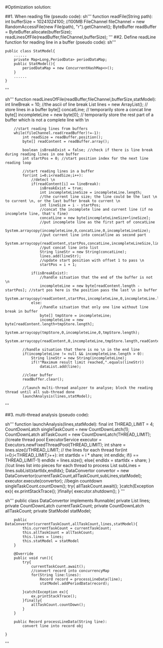 #Optimization solution:

##1. When reading file (pseudo code):
sh'''
	function readFile(String path):
		int bufferSize = 1024*1024*100; //100MB
		FileChannel fileChannel = new RandomAccessFile(new File(path), "r").getChannel();
    	ByteBuffer readBuffer = ByteBuffer.allocate(bufferSize);
    	readLinesOfFile(readBuffer,fileChannel,bufferSize);
'''
##2. Define readLine function for reading line in a buffer (pseudo code):
sh'''

	public class StatModel{
		......
    	private Map<Long,PeriodData> periodDataMap;
    	public StatModel(){
    		periodDataMap = new ConcurrentHashMap<>();
    	}
    	......
	}
'''

sh'''
	function readLinesOfFile(readBuffer,fileChannel,bufferSize,statModel):
		int lineBreak = 10; //the ascii of line break
		List<String> lines = new ArrayList<String>(); // store lines in a buffer
		byte[] concatLine; // temporarily store a concat line
		byte[] incompleteLine = new byte[0]; // temporarily store the rest part of a buffer which is not a complete line with \n

		//start reading lines from buffers
		while(fileChannel.read(readBuffer)!=-1):
			int readSize = readBuffer.position();
			byte[] readContent = readBuffer.array();

			boolean isBreakExist = false; //check if there is line break during reading lines in one buffer
			int startPos = 0; //start position index for the next line reading loop

			//start reading lines in a buffer
			for(int i=0;i<readSize;i++):
				//detect \n
				if(readContent[i] == lineBreak):
					isBreakExist = true;
					int incompleteLineSize = incompleteLine.length;
					//the current line size; the line could be the last \n to current \n, or the last buffer break to current \n 
					int lineSize = i - startPos;
					//concat the incomplete line and current line (if no incomplete line, that's fine)
					concatLine = new byte[incompleteLineSize+lineSize];
					//put incomplete line as the first part of concatLine
					System.arraycopy(incompleteLine,0,concatLine,0,incompleteLineSize);
					//put current line into concatline as second part
					System.arraycopy(readContent,startPos,concatLine,incompleteLineSize,lineSize);
					//put concat line into list
					String lineStr = new String(concatLine);
					lines.add(lineStr);
					//update start position with offset 1 to pass \n
					startPos = i + 1;

				if(isBreakExist):
					//handle situation that the end of the buffer is not \n
					incompleteLine = new byte[readContent.length - startPos]; //start pos here is the position pass the last \n in buffer
					System.arraycopy(readContent,startPos,incompleteLine,0,incompleteLine.length);
				else:
					//handle situation that only one line without line break in buffer
					byte[] tmpStore = incompleteLine;
					incompleteLine = new byte[readContent.length+tmpStore.length];
					System.arraycopy(tmpStore,0,incompleteLine,0,tmpStore.length);
					System.arraycopy(readContent,0,incompleteLine,tmpStore.length,readContent.length);

			//handle situation that there is no \n in the end line
			if(incompleteLine != null && incompleteLine.length > 0):
                String lineStr = new String(incompleteLine);
				if(!"Maximum result limit reached,".equals(lineStr))
	                dataList.add(line);

			//clear buffer
			readBuffer.clear();

			//launch multi-thread analyzer to analyse; block the reading thread until all sub-thread done
			launchAnalysis(lines,statModel);
'''


##3. multi-thread analysis (pseudo code):

sh'''
	function launchAnalysis(lines,statModel):
		final int THREAD_LIMIT = 4;
		CountDownLatch singleTaskCount = new CountDownLatch(1);
		CountDownLatch allTaskCount = new CountDownLatch(THREAD_LIMIT);
		//create thread pool
        ExecutorService executor = Executors.newFixedThreadPool(THREAD_LIMIT);
        int share = lines.size()/THREAD_LIMIT; // the lines for each thread
        for(int i=0;i<THREAD_LIMIT;i++):
        	int startIdx = i * share;
        	int endIdx;
        	if(i == THREAD_LIMIT-1)
        		endIdx = lines.size();
        	else{
        		endIdx = startIdx + share;
        	}
        	//cut lines list into pieces for each thread to process
        	List<String> subLines = lines.subList(startIdx,endIdx);
        	DataConvertor convertor = new DataConvertor(currentTaskCount,allTaskCount,subLines,statModel);
        	executor.execute(convertor);
        	//begin countdown
        	singleTaskCount.countDown();
        	try{
        		allTaskCount.await();
        	}catch(Exception ex){
        		ex.printStackTrace();
        	}finally{
        		executor.shutdown();
        	}
'''


sh'''
	public class DataConvertor implements Runnable{
		private List<String> lines;
		private CountDownLatch currentTaskCount;
		private CountDownLatch allTaskCount;
		private StatModel statModel;

		public DataConvertor(currentTaskCount,allTaskCount,lines,statModel){
			this.currentTaskCount = currentTaskCount;
			this.allTaskCount = allTaskCount;
			this.lines = lines;
			this.statModel = statModel
		}

		@Override
		public void run(){
			try{
				currentTaskCount.await();
				//convert record into concurrencyMap
				for(String line:lines):
					Record record = processLineData(line);
			        statModel.addPeriodData(record);

			}catch(Exception ex){
				ex.printStackTrace();
			}finally{
				allTaskCount.countDown();
			}
		}

		public Record processLineData(String line):
			convert line into record obj

	}
'''

